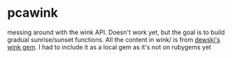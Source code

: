 # pcawink
messing around with the wink API. Doesn't work yet, but the goal is to build gradual sunrise/sunset functions. 
All the content in wink/ is from [dewski's wink gem](https://github.com/dewski/wink). I had to include it as a local gem as it's not on rubygems yet
